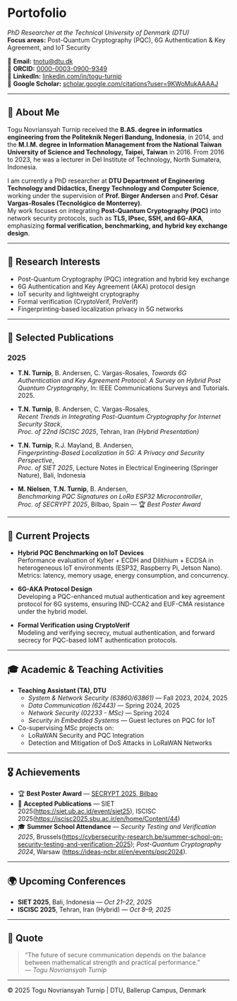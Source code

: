 # Portofolio

_PhD Researcher at the Technical University of Denmark (DTU)_  
**Focus areas:** Post-Quantum Cryptography (PQC), 6G Authentication & Key Agreement, and IoT Security

📧 **Email:** tnotu@dtu.dk  
🔗 **ORCID:** [0000-0003-0900-9349](https://orcid.org/0000-0003-0900-9349)  
🔗 **LinkedIn:** [linkedin.com/in/togu-turnip](https://linkedin.com/in/togu-turnip)  
🔗 **Google Scholar:** [scholar.google.com/citations?user=9KWoMukAAAAJ](https://scholar.google.com/citations?user=9KWoMukAAAAJ&hl=en)

---

## 🧠 About Me

Togu Novriansyah Turnip received the **B.AS. degree in informatics engineering from the Politeknik Negeri Bandung, Indonesia**, in 2014, and the **M.I.M. degree in Information Management from the National Taiwan University of Science and Technology, Taipei, Taiwan** in 2016. From 2016 to 2023, he was a lecturer in Del Institute of Technology, North Sumatera, Indonesia.

I am currently a PhD researcher at **DTU Department of Engineering Technology and Didactics, Energy Technology and Computer Science**, working under the supervision of **Prof. Birger Andersen** and **Prof. César Vargas-Rosales (Tecnológico de Monterrey)**.  
My work focuses on integrating **Post-Quantum Cryptography (PQC)** into network security protocols, such as **TLS, IPsec, SSH, and 6G-AKA**, emphasizing **formal verification, benchmarking, and hybrid key exchange design**.

---

## 🧩 Research Interests

- Post-Quantum Cryptography (PQC) integration and hybrid key exchange  
- 6G Authentication and Key Agreement (AKA) protocol design  
- IoT security and lightweight cryptography  
- Formal verification (CryptoVerif, ProVerif)  
- Fingerprinting-based localization privacy in 5G networks  

---

## 🧾 Selected Publications

### 2025
- **T.N. Turnip**, B. Andersen, C. Vargas-Rosales,
  *Towards 6G Authentication and Key Agreement Protocol: A Survey on Hybrid Post Quantum Cryptography*,
  In: IEEE Communications Surveys and Tutorials. 2025.

- **T.N. Turnip**, B. Andersen, C. Vargas-Rosales,  
  *Recent Trends in Integrating Post-Quantum Cryptography for Internet Security Stack*,  
  _Proc. of 22nd ISCISC 2025_, Tehran, Iran *(Hybrid Presentation)*  

- **T.N. Turnip**, R.J. Mayland, B. Andersen,  
  *Fingerprinting-Based Localization in 5G: A Privacy and Security Perspective*,  
  _Proc. of SIET 2025_, Lecture Notes in Electrical Engineering (Springer Nature), Bali, Indonesia  

- **M. Nielsen**, **T.N. Turnip**, B. Andersen,  
  *Benchmarking PQC Signatures on LoRa ESP32 Microcontroller*,  
  _Proc. of SECRYPT 2025_, Bilbao, Spain — 🏆 *Best Poster Award*

---

## 🧪 Current Projects

- **Hybrid PQC Benchmarking on IoT Devices**  
  Performance evaluation of Kyber + ECDH and Dilithium + ECDSA in heterogeneous IoT environments (ESP32, Raspberry Pi, Jetson Nano).  
  Metrics: latency, memory usage, energy consumption, and concurrency.

- **6G-AKA Protocol Design**  
  Developing a PQC-enhanced mutual authentication and key agreement protocol for 6G systems, ensuring IND-CCA2 and EUF-CMA resistance under the hybrid model.

- **Formal Verification using CryptoVerif**  
  Modeling and verifying secrecy, mutual authentication, and forward secrecy for PQC-based IoMT authentication protocols.

---

## 🎓 Academic & Teaching Activities

- **Teaching Assistant (TA), DTU**
  - *System & Network Security (63860/63861)* — Fall 2023, 2024, 2025
  - *Data Communication (62443)* — Spring 2024, 2025
  - *Network Security (02233 - MSc)* — Spring 2024
  - *Security in Embedded Systems* — Guest lectures on PQC for IoT
- Co-supervising MSc projects on:
  - LoRaWAN Security and PQC Integration  
  - Detection and Mitigation of DoS Attacks in LoRaWAN Networks

---

## 🎖 Achievements

- 🏆 **Best Poster Award** — [SECRYPT 2025, Bilbao](https://secrypt.scitevents.org/PreviousAwards.aspx) 
- 📘 **Accepted Publications** — SIET 2025(https://siet.ub.ac.id/event/siet25), ISCISC 2025(https://iscisc2025.sbu.ac.ir/en/home/Content/44)  
- 🎓 **Summer School Attendance** — *Security Testing and Verification 2025*, Brussels(https://cybersecurity-research.be/summer-school-on-security-testing-and-verification-2025); *Post-Quantum Cryptography 2024*, Warsaw (https://ideas-ncbr.pl/en/events/pqc2024).

---

## 🌍 Upcoming Conferences

- **SIET 2025**, Bali, Indonesia — *Oct 21–22, 2025*  
- **ISCISC 2025**, Tehran, Iran (Hybrid) — *Oct 8–9, 2025*  

---

## 💬 Quote

> “The future of secure communication depends on the balance between mathematical strength and practical performance.”  
> — *Togu Novriansyah Turnip*

---

© 2025 Togu Novriansyah Turnip | DTU, Ballerup Campus, Denmark
